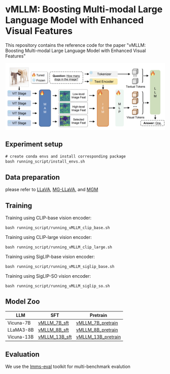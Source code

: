 # vMLLM: Boosting Multi-modal Large Language Model with Enhanced Visual Features

This repository contains the reference code for the paper "vMLLM: Boosting Multi-modal Large Language Model with Enhanced Visual Features"

![](images/vMLLM.png)

## Experiment setup

```
# create conda envs and install corresponding package
bash running_script/install_envs.sh
```

## Data preparation
please refer to [LLaVA](https://github.com/haotian-liu/LLaVA/tree/main), [MG-LLaVA](https://github.com/PhoenixZ810/MG-LLaVA), and [MGM](https://github.com/dvlab-research/MGM)

## Training
Training using CLIP-base vision encoder:
```
bash running_script/running_vMLLM_clip_base.sh
```

Training using CLIP-large vision encoder:
```
bash running_script/running_vMLLM_clip_large.sh
```

Training using SigLIP-base vision encoder:
```
bash running_script/running_vMLLM_siglip_base.sh
```

Training using SigLIP-SO vision encoder:
```
bash running_script/running_vMLLM_siglip_so.sh
```

## Model Zoo

| LLM | SFT  | Pretrain |
|-------|------|----------|
| Vicuna-7B  | [vMLLM_7B_sft](https://huggingface.co/xmu-xiaoma666/vMLLM_7B_sft)| [vMLLM_7B_pretrain](https://huggingface.co/xmu-xiaoma666/vMLLM_7B_pretrain)    |
| LLaMA3-8B  | [vMLLM_8B_sft](https://huggingface.co/xmu-xiaoma666/vMLLM_8B_sft) | [vMLLM_8B_pretrain](https://huggingface.co/xmu-xiaoma666/vMLLM_8B_pretrain)    |
| Vicuna-13B  | [vMLLM_13B_sft](https://huggingface.co/xmu-xiaoma666/vMLLM_13B_sft) | [vMLLM_13B_pretrain](https://huggingface.co/xmu-xiaoma666/vMLLM_13B_pretrain)     |

## Evaluation
We use the [lmms-eval](https://github.com/EvolvingLMMs-Lab/lmms-eval) toolkit for multi-benchmark evalution